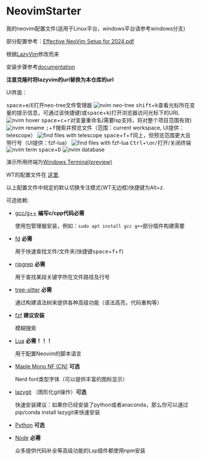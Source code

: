 # NeovimStarter

我的neovim配置文件(适用于Linux平台，windows平台请参考windows分支)

部分配置参考：[Effective NeoVim Setup for 2024.pdf](https://cdn.jsdelivr.net/gh/wit-l/static_resources@latest/pdf/Effective%20NeoVim%20Setup%20for%202024.pdf)

根据[LazyVim](https://github.com/LazyVim/starter.git)修改而来

安装步骤参考[documentation](https://lazyvim.github.io/installation)

**注意克隆时将lazyvim的url替换为本仓库的url**

UI界面：

<kbd>space</kbd>+<kbd>e</kbd>/<kbd>E</kbd>打开neo-tree文件管理器
![nvim neo-tree](https://cdn.jsdelivr.net/gh/wit-l/filebed@main/images/17267348327991726734782487.png)
<kbd>shift</kbd>+<kbd>k</kbd>查看光标所在变量的提示信息，可通过该快捷键(或<kbd>space</kbd>+<kbd>k</kbd>)打开浏览器访问光标下的URL
![nvim hover](https://cdn.jsdelivr.net/gh/wit-l/filebed@main/images/17267351508081726735150586.png)
<kbd>space</kbd>+<kbd>c</kbd>+<kbd>r</kbd>对变量重命名(需要lsp支持，将对整个项目范围有效)
![nvim rename](https://cdn.jsdelivr.net/gh/wit-l/static_resources@latest/images/pic/nvim-hover-2.png)
<kbd>;</kbd>+<kbd>f</kbd>搜索并预览文件（范围：current workspace, UI提供：telescope）
![find files with telescope](https://cdn.jsdelivr.net/gh/wit-l/static_resources@latest/images/pic/nvim-float-window.png)
<kbd>space</kbd>+<kbd>f</kbd>+<kbd>f</kbd>同上，但预览范围更大且带行号（UI提供：fzf-lua）
![find files with fzf-lua](https://cdn.jsdelivr.net/gh/wit-l/filebed@main/images/17267376298081726737607064.png)
<kbd>Ctrl</kbd>+<kbd>\\</kbd>or<kbd>/</kbd>打开/关闭终端
![nvim term](https://cdn.jsdelivr.net/gh/wit-l/filebed@main/images/17267372197991726737219265.png)
<kbd>space</kbd>+<kbd>D</kbd>
![nvim database](https://cdn.jsdelivr.net/gh/wit-l/static_resources@latest/images/pic/nvim-database.png)

演示所用终端为[Windows Terminal(preview)](https://github.com/microsoft/terminal)

WT的配置文件在 [这里](https://github.com/WittyCo/Dotfiles/blob/main/windows/WindowsTerminal/settings.json).

以上配置文件中规定的默认切换专注模式(WT无边框)快捷键为Alt+z.

可选依赖:

- [gcc/g++](https://gcc.gnu.org/) **编写c/cpp代码必需**

  使用包管理器安装，例如：`sudo apt install gcc g++`部分插件构建需要

- [fd](https://github.com/sharkdp/fd) **必需**

  用于快速查找文件/文件夹(快捷键<kbd>space</kbd>+<kbd>f</kbd>+<kbd>f</kbd>)

- [ripgrep](https://github.com/BurntSushi/ripgrep) **必需**

  用于查找某段关键字所在文件路径及行号

- [tree-sitter](https://github.com/tree-sitter/tree-sitter) **必需**

  通过构建语法树来提供各种高级功能（语法高亮，代码重构等）

- [fzf](https://github.com/junegunn/fzf) **建议安装**

  模糊搜索

- [Lua](https://github.com/DevelopersCommunity/cmake-lua) **必需！！！**

  用于配置Neovim的脚本语言

- [Maple Mono NF (CN)](https://github.com/subframe7536/maple-font) **可选**

  Nerd font类型字体（可以提供丰富的图标显示）

- [lazygit](https://github.com/jesseduffield/lazygit) （图形化git操作）**可选**

  快速安装建议：如果你已经安装了python或者anaconda，那么你可以通过pip/conda install lazygit来快速安装

- [Python](https://www.python.org/) **可选**

- [Node](https://nodejs.org/) **必需**

  众多提供代码补全等高级功能的Lsp插件都使用npm安装
